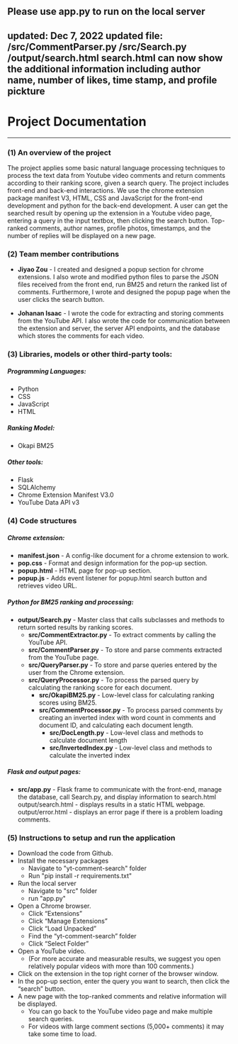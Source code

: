 Please use app.py to run on the local server
-----------------------------------------------------------------------------------------------------------------------------
updated: Dec 7, 2022
updated file: /src/CommentParser.py
              /src/Search.py
              /output/search.html
search.html can now show the additional information including author name, number of likes, time stamp, and profile pickture
-----------------------------------------------------------------------------------------------------------------------------

# Project Documentation
-----------------------------------------------------------------------------------------------------------------------------
### (1) An overview of the project
The project applies some basic natural language processing techniques to process the text data from Youtube video comments and return comments according to their ranking score, given a search query. The project includes front-end and back-end interactions. We use the chrome extension package manifest V3, HTML, CSS and JavaScript for the front-end development and python for the back-end development. A user can get the searched result by opening up the extension in a Youtube video page, entering a query in the input textbox, then clicking the search button. Top-ranked comments, author names, profile photos, timestamps, and the number of replies will be displayed on a new page.
### (2) Team member contributions
- **Jiyao Zou** - I created and designed a popup section for chrome extensions. I also wrote and modified python files to parse the JSON files received from the front end, run BM25 and return the ranked list of comments. Furthermore, I wrote and designed the popup page when the user clicks the search button.

- **Johanan Isaac** - I wrote the code for extracting and storing comments from the YouTube API. I also wrote the code for communication between the extension and server, the server API endpoints, and the database which stores the comments for each video.
### (3) Libraries, models or other third-party tools:
##### Programming Languages:
- Python
- CSS
- JavaScript
- HTML

##### Ranking Model:
- Okapi BM25

##### Other tools:
- Flask
- SQLAlchemy
- Chrome Extension Manifest V3.0
- YouTube Data API v3

### (4) Code structures

##### Chrome extension:
- **manifest.json** - A config-like document for a chrome extension to work.
- **pop.css** - Format and design information for the pop-up section.
- **popup.html** - HTML page for pop-up section.
- **popup.js** - Adds event listener for popup.html search button and retrieves video URL.

##### Python for BM25 ranking and processing:
* **output/Search.py** - Master class that calls subclasses and methods to return sorted results by ranking scores.
  - **src/CommentExtractor.py** - To extract comments by calling the YouTube API.
  - **src/CommentParser.py** - To store and parse comments extracted from the YouTube page.
  - **src/QueryParser.py** - To store and parse queries entered by the user from the Chrome extension.
  - **src/QueryProcessor.py** - To process the parsed query by calculating the ranking score for each document.
    - **src/OkapiBM25.py** - Low-level class for calculating ranking scores using BM25.
    - **src/CommentProcessor.py** - To process parsed comments by creating an inverted index with word count in comments and document ID, and calculating each document length.
      - **src/DocLength.py** - Low-level class and methods to calculate document length
      - **src/InvertedIndex.py** - Low-level class and methods to calculate the inverted index

##### Flask and output pages:
- **src/app.py** - Flask frame to communicate with the front-end, manage the database, call Search.py, and display information to search.html
output/search.html - displays results in a static HTML webpage.
output/error.html - displays an error page if there is a problem loading comments.

### (5) Instructions to setup and run the application
- Download the code from Github.
- Install the necessary packages
  - Navigate to "yt-comment-search" folder
  - Run "pip install -r requirements.txt"
- Run the local server
  - Navigate to "src" folder
  - run "app.py"
- Open a Chrome browser.
  - Click “Extensions”
  - Click “Manage Extensions”
  - Click “Load Unpacked”
  - Find the “yt-comment-search” folder
  - Click “Select Folder”
- Open a YouTube video. 
  - (For more accurate and measurable results, we suggest you open relatively popular videos with more than 100 comments.)
- Click on the extension in the top right corner of the browser window.
- In the pop-up section, enter the query you want to search, then click the “search” button.
- A new page with the top-ranked comments and relative information will be displayed.
  - You can go back to the YouTube video page and make multiple search queries.
  - For videos with large comment sections (5,000+ comments) it may take some time to load.
